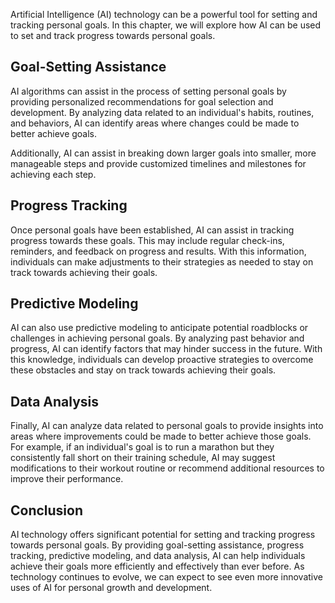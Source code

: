 
Artificial Intelligence (AI) technology can be a powerful tool for setting and tracking personal goals. In this chapter, we will explore how AI can be used to set and track progress towards personal goals.

Goal-Setting Assistance
-----------------------

AI algorithms can assist in the process of setting personal goals by providing personalized recommendations for goal selection and development. By analyzing data related to an individual's habits, routines, and behaviors, AI can identify areas where changes could be made to better achieve goals.

Additionally, AI can assist in breaking down larger goals into smaller, more manageable steps and provide customized timelines and milestones for achieving each step.

Progress Tracking
-----------------

Once personal goals have been established, AI can assist in tracking progress towards these goals. This may include regular check-ins, reminders, and feedback on progress and results. With this information, individuals can make adjustments to their strategies as needed to stay on track towards achieving their goals.

Predictive Modeling
-------------------

AI can also use predictive modeling to anticipate potential roadblocks or challenges in achieving personal goals. By analyzing past behavior and progress, AI can identify factors that may hinder success in the future. With this knowledge, individuals can develop proactive strategies to overcome these obstacles and stay on track towards achieving their goals.

Data Analysis
-------------

Finally, AI can analyze data related to personal goals to provide insights into areas where improvements could be made to better achieve those goals. For example, if an individual's goal is to run a marathon but they consistently fall short on their training schedule, AI may suggest modifications to their workout routine or recommend additional resources to improve their performance.

Conclusion
----------

AI technology offers significant potential for setting and tracking progress towards personal goals. By providing goal-setting assistance, progress tracking, predictive modeling, and data analysis, AI can help individuals achieve their goals more efficiently and effectively than ever before. As technology continues to evolve, we can expect to see even more innovative uses of AI for personal growth and development.
